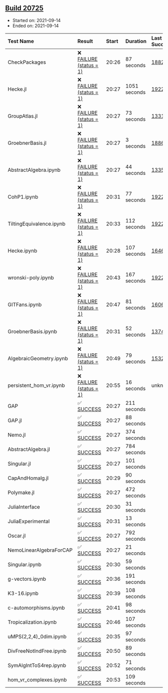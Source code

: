 ## [Build 20725](https://oscarci.mathematik.uni-kl.de/job/oscar/20725/)

* Started on: 2021-09-14
* Ended on: 2021-09-14

| Test Name    | Result | Start | Duration | Last Success | First Failure |
|:-------------|:-------|:------|:---------|:-------------|:--------------|
| CheckPackages | ❌ [FAILURE (status = 1)](https://oscarci.mathematik.uni-kl.de/job/oscar/20725/artifact/logs/build-20725/CheckPackages.log) | 20:26 | 87 seconds | [18822](https://oscarci.mathematik.uni-kl.de/job/oscar/18822/) | [18823](https://oscarci.mathematik.uni-kl.de/job/oscar/18823/) |
| Hecke.jl | ❌ [FAILURE (status = 1)](https://oscarci.mathematik.uni-kl.de/job/oscar/20725/artifact/logs/build-20725/Hecke.jl.log) | 20:27 | 1051 seconds | [19222](https://oscarci.mathematik.uni-kl.de/job/oscar/19222/) | [20152](https://oscarci.mathematik.uni-kl.de/job/oscar/20152/) |
| GroupAtlas.jl | ❌ [FAILURE (status = 1)](https://oscarci.mathematik.uni-kl.de/job/oscar/20725/artifact/logs/build-20725/GroupAtlas.jl.log) | 20:27 | 73 seconds | [13311](https://oscarci.mathematik.uni-kl.de/job/oscar/13311/) | [13312](https://oscarci.mathematik.uni-kl.de/job/oscar/13312/) |
| GroebnerBasis.jl | ❌ [FAILURE (status = 1)](https://oscarci.mathematik.uni-kl.de/job/oscar/20725/artifact/logs/build-20725/GroebnerBasis.jl.log) | 20:27 | 3 seconds | [18864](https://oscarci.mathematik.uni-kl.de/job/oscar/18864/) | [18865](https://oscarci.mathematik.uni-kl.de/job/oscar/18865/) |
| AbstractAlgebra.ipynb | ❌ [FAILURE (status = 1)](https://oscarci.mathematik.uni-kl.de/job/oscar/20725/artifact/logs/build-20725/AbstractAlgebra.ipynb.log) | 20:27 | 44 seconds | [13355](https://oscarci.mathematik.uni-kl.de/job/oscar/13355/) | [13356](https://oscarci.mathematik.uni-kl.de/job/oscar/13356/) |
| CohP1.ipynb | ❌ [FAILURE (status = 1)](https://oscarci.mathematik.uni-kl.de/job/oscar/20725/artifact/logs/build-20725/CohP1.ipynb.log) | 20:31 | 77 seconds | [19222](https://oscarci.mathematik.uni-kl.de/job/oscar/19222/) | [20152](https://oscarci.mathematik.uni-kl.de/job/oscar/20152/) |
| TiltingEquivalence.ipynb | ❌ [FAILURE (status = 1)](https://oscarci.mathematik.uni-kl.de/job/oscar/20725/artifact/logs/build-20725/TiltingEquivalence.ipynb.log) | 20:33 | 112 seconds | [19222](https://oscarci.mathematik.uni-kl.de/job/oscar/19222/) | [20152](https://oscarci.mathematik.uni-kl.de/job/oscar/20152/) |
| Hecke.ipynb | ❌ [FAILURE (status = 1)](https://oscarci.mathematik.uni-kl.de/job/oscar/20725/artifact/logs/build-20725/Hecke.ipynb.log) | 20:28 | 107 seconds | [16463](https://oscarci.mathematik.uni-kl.de/job/oscar/16463/) | [16464](https://oscarci.mathematik.uni-kl.de/job/oscar/16464/) |
| wronski-poly.ipynb | ❌ [FAILURE (status = 1)](https://oscarci.mathematik.uni-kl.de/job/oscar/20725/artifact/logs/build-20725/wronski-poly.ipynb.log) | 20:43 | 167 seconds | [19222](https://oscarci.mathematik.uni-kl.de/job/oscar/19222/) | [20152](https://oscarci.mathematik.uni-kl.de/job/oscar/20152/) |
| GITFans.ipynb | ❌ [FAILURE (status = 1)](https://oscarci.mathematik.uni-kl.de/job/oscar/20725/artifact/logs/build-20725/GITFans.ipynb.log) | 20:47 | 81 seconds | [16068](https://oscarci.mathematik.uni-kl.de/job/oscar/16068/) | [16069](https://oscarci.mathematik.uni-kl.de/job/oscar/16069/) |
| GroebnerBasis.ipynb | ❌ [FAILURE (status = 1)](https://oscarci.mathematik.uni-kl.de/job/oscar/20725/artifact/logs/build-20725/GroebnerBasis.ipynb.log) | 20:31 | 52 seconds | [13748](https://oscarci.mathematik.uni-kl.de/job/oscar/13748/) | [13749](https://oscarci.mathematik.uni-kl.de/job/oscar/13749/) |
| AlgebraicGeometry.ipynb | ❌ [FAILURE (status = 1)](https://oscarci.mathematik.uni-kl.de/job/oscar/20725/artifact/logs/build-20725/AlgebraicGeometry.ipynb.log) | 20:49 | 79 seconds | [15322](https://oscarci.mathematik.uni-kl.de/job/oscar/15322/) | [15323](https://oscarci.mathematik.uni-kl.de/job/oscar/15323/) |
| persistent_hom_vr.ipynb | ❌ [FAILURE (status = 1)](https://oscarci.mathematik.uni-kl.de/job/oscar/20725/artifact/logs/build-20725/persistent_hom_vr.ipynb.log) | 20:55 | 16 seconds | unknown | unknown |
| GAP | ✅ [SUCCESS](https://oscarci.mathematik.uni-kl.de/job/oscar/20725/artifact/logs/build-20725/GAP.log) | 20:27 | 211 seconds |  |  |
| GAP.jl | ✅ [SUCCESS](https://oscarci.mathematik.uni-kl.de/job/oscar/20725/artifact/logs/build-20725/GAP.jl.log) | 20:27 | 88 seconds |  |  |
| Nemo.jl | ✅ [SUCCESS](https://oscarci.mathematik.uni-kl.de/job/oscar/20725/artifact/logs/build-20725/Nemo.jl.log) | 20:27 | 374 seconds |  |  |
| AbstractAlgebra.jl | ✅ [SUCCESS](https://oscarci.mathematik.uni-kl.de/job/oscar/20725/artifact/logs/build-20725/AbstractAlgebra.jl.log) | 20:27 | 784 seconds |  |  |
| Singular.jl | ✅ [SUCCESS](https://oscarci.mathematik.uni-kl.de/job/oscar/20725/artifact/logs/build-20725/Singular.jl.log) | 20:27 | 101 seconds |  |  |
| CapAndHomalg.jl | ✅ [SUCCESS](https://oscarci.mathematik.uni-kl.de/job/oscar/20725/artifact/logs/build-20725/CapAndHomalg.jl.log) | 20:29 | 90 seconds |  |  |
| Polymake.jl | ✅ [SUCCESS](https://oscarci.mathematik.uni-kl.de/job/oscar/20725/artifact/logs/build-20725/Polymake.jl.log) | 20:27 | 472 seconds |  |  |
| JuliaInterface | ✅ [SUCCESS](https://oscarci.mathematik.uni-kl.de/job/oscar/20725/artifact/logs/build-20725/JuliaInterface.log) | 20:30 | 31 seconds |  |  |
| JuliaExperimental | ✅ [SUCCESS](https://oscarci.mathematik.uni-kl.de/job/oscar/20725/artifact/logs/build-20725/JuliaExperimental.log) | 20:31 | 13 seconds |  |  |
| Oscar.jl | ✅ [SUCCESS](https://oscarci.mathematik.uni-kl.de/job/oscar/20725/artifact/logs/build-20725/Oscar.jl.log) | 20:27 | 792 seconds |  |  |
| NemoLinearAlgebraForCAP | ✅ [SUCCESS](https://oscarci.mathematik.uni-kl.de/job/oscar/20725/artifact/logs/build-20725/NemoLinearAlgebraForCAP.log) | 20:27 | 21 seconds |  |  |
| Singular.ipynb | ✅ [SUCCESS](https://oscarci.mathematik.uni-kl.de/job/oscar/20725/artifact/logs/build-20725/Singular.ipynb.log) | 20:30 | 59 seconds |  |  |
| g-vectors.ipynb | ✅ [SUCCESS](https://oscarci.mathematik.uni-kl.de/job/oscar/20725/artifact/logs/build-20725/g-vectors.ipynb.log) | 20:36 | 191 seconds |  |  |
| K3-16.ipynb | ✅ [SUCCESS](https://oscarci.mathematik.uni-kl.de/job/oscar/20725/artifact/logs/build-20725/K3-16.ipynb.log) | 20:39 | 108 seconds |  |  |
| c-automorphisms.ipynb | ✅ [SUCCESS](https://oscarci.mathematik.uni-kl.de/job/oscar/20725/artifact/logs/build-20725/c-automorphisms.ipynb.log) | 20:41 | 98 seconds |  |  |
| Tropicalization.ipynb | ✅ [SUCCESS](https://oscarci.mathematik.uni-kl.de/job/oscar/20725/artifact/logs/build-20725/Tropicalization.ipynb.log) | 20:46 | 107 seconds |  |  |
| uMPS(2,2,4)_0dim.ipynb | ✅ [SUCCESS](https://oscarci.mathematik.uni-kl.de/job/oscar/20725/artifact/logs/build-20725/uMPS-2-2-4-_0dim.ipynb.log) | 20:35 | 97 seconds |  |  |
| DivFreeNotIndFree.ipynb | ✅ [SUCCESS](https://oscarci.mathematik.uni-kl.de/job/oscar/20725/artifact/logs/build-20725/DivFreeNotIndFree.ipynb.log) | 20:50 | 89 seconds |  |  |
| SymAlgIntToS4rep.ipynb | ✅ [SUCCESS](https://oscarci.mathematik.uni-kl.de/job/oscar/20725/artifact/logs/build-20725/SymAlgIntToS4rep.ipynb.log) | 20:52 | 71 seconds |  |  |
| hom_vr_complexes.ipynb | ✅ [SUCCESS](https://oscarci.mathematik.uni-kl.de/job/oscar/20725/artifact/logs/build-20725/hom_vr_complexes.ipynb.log) | 20:53 | 109 seconds |  |  |
